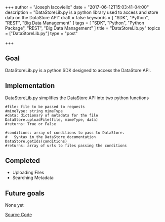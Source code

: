 +++
author = "Joseph Iacoviello"
date = "2017-06-12T15:03:41-04:00"
description = "DataStoreLib.py is a python library used to access and store data on the DataStore API"
draft = false
keywords = [ "SDK", "Python", "REST", "Big Data Management" ]
tags = [ "SDK", "Python", "Python Package", "REST", "Big Data Management" ]
title = "DataStoreLib.py"
topics = ["DataStoreLib.py"]
type = "post"

+++

## Goal
DataStoreLib.py is a python SDK designed to access the DataStore API.


## Implementation
DataStoreLib.py simplifies the DataStore API into two python functions

    #file: file to be passed to requests
    #mimeType: string mimeType
    #data: dictionary of metadata for the file
    DataStore.uploadFile(file, mimeType, data)
    #returns: True or False

    #conditions: array of conditions to pass to DataStore.
    #   Syntax in the DataStore documentation
    DataStore.getIds(conditions)
    #returns: array of urls to files passing the conditions

## Completed

 - Uploading Files
 - Searching Metadata

## Future goals

None yet


[Source Code](https://github.com/cyberpirate/DataStoreLib.py)